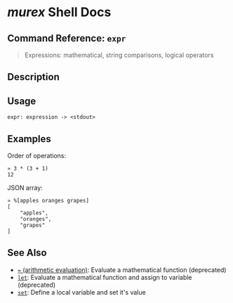 # _murex_ Shell Docs

## Command Reference: `expr`

> Expressions: mathematical, string comparisons, logical operators

## Description



## Usage

    expr: expression -> <stdout>

## Examples

Order of operations:

    » 3 * (3 + 1)                                                                                                                                                                                                                         
    12
    
JSON array:

    » %[apples oranges grapes]
    [
        "apples",
        "oranges",
        "grapes"
    ]

## See Also

* [`=` (arithmetic evaluation)](../commands/equ.md):
  Evaluate a mathematical function (deprecated)
* [`let`](../commands/let.md):
  Evaluate a mathematical function and assign to variable (deprecated)
* [`set`](../commands/set.md):
  Define a local variable and set it's value